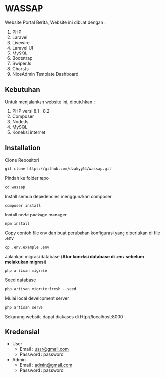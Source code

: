 # WASSAP

Website Portal Berita, Website ini dibuat dengan :

1. PHP
2. Laravel
3. Livewire
4. Laravel UI
5. MySQL
6. Bootstrap
7. SwiperJs
8. ChartJs
9. NiceAdmin Template Dashboard

## Kebutuhan

Untuk menjalankan website ini, dibutuhkan :

1. PHP versi 8.1 - 8.2
2. Composer
3. NodeJs
4. MySQL
5. Koneksi internet

## Installation

Clone Repositori

    git clone https://github.com/dzakyy04/wassap.git

Pindah ke folder repo

    cd wassap

Install semua depedencies menggunakan composer

    composer install

Install node package manager

    npm install

Copy contoh file env dan buat perubahan konfigurasi yang diperlukan di file .env

    cp .env.example .env

Jalankan migrasi database (**Atur koneksi database di .env sebelum melakukan migrasi**)

    php artisan migrate

Seed database

    php artisan migrate:fresh --seed

Mulai local development server

    php artisan serve

Sekarang website dapat diakases di http://localhost:8000

## Kredensial

-   User
    -   Email : user@gmail.com
    -   Password : password
-   Admin
    -   Email : admin@gmail.com
    -   Password : password
